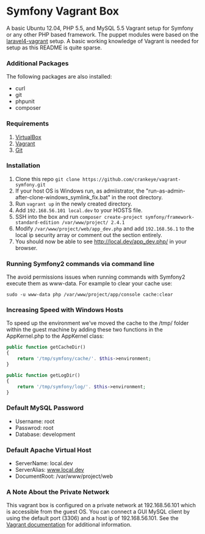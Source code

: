 # Symfony Vagrant Box

A basic Ubuntu 12.04, PHP 5.5, and MySQL 5.5 Vagrant setup for Symfony or any other PHP based framework. The puppet modules were based on the [laravel4-vagrant](https://github.com/bryannielsen/Laravel4-Vagrant) setup. A basic working knowledge of Vagrant is needed for setup as this README is quite sparse.

### Additional Packages
The following packages are also installed:
- curl
- git
- phpunit
- composer

### Requirements
1. [VirtualBox](https://www.virtualbox.org/)
2. [Vagrant](http://www.vagrantup.com/)
3. [Git](http://git-scm.com/)

### Installation
1. Clone this repo `git clone https://github.com/crankeye/vagrant-symfony.git`
  1. If your host OS is Windows run, as admiistrator, the "run-as-admin-after-clone-windows_symlink_fix.bat" in the root directory.
2. Run `vagrant up` in the newly created directory.
3. Add `192.168.56.101 local.dev` to your HOSTS file.
4. SSH into the box and run `composer create-project symfony/framework-standard-edition /var/www/project/ 2.4.1`
5. Modify `/var/www/project/web/app_dev.php` and add `192.168.56.1` to the local ip security array or comment out the section entirely.
6. You should now be able to see http://local.dev/app_dev.php/ in your browser.

### Running Symfony2 commands via command line
The avoid permissions issues when running commands with Symfony2 execute them as www-data. For example to clear your cache use: 

`sudo -u www-data php /var/www/project/app/console cache:clear`


### Increasing Speed with Windows Hosts
To speed up the environment we've moved the cache to the /tmp/ folder within the guest machine by adding these two functions in the AppKernel.php to the AppKernel class:

```php
public function getCacheDir()
{
    return '/tmp/symfony/cache/'. $this->environment;
}

public function getLogDir()
{
    return '/tmp/symfony/log/'. $this->environment;
}
```

### Default MySQL Password
- Username: root
- Passwrod: root
- Database: development

### Default Apache Virtual Host
- ServerName: local.dev
- ServerAlias: www.local.dev
- DocumentRoot: /var/www/project/web

### A Note About the Private Network
This vagrant box is configured on a private network at 192.168.56.101 which is accessible from the guest OS. You can connect a GUI MySQL client by using the default port (3306) and a host ip of 192.168.56.101. See the [Vagrant documentation](http://docs.vagrantup.com/v2/networking/private_network.html) for additional information.
